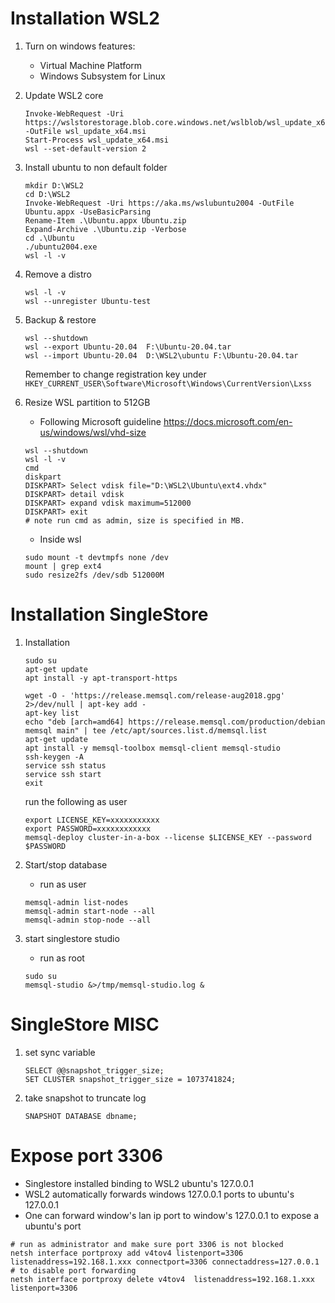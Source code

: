 # Installation WSL2

1. Turn on windows features:
   * Virtual Machine Platform
   * Windows Subsystem for Linux

2. Update WSL2 core
   ```
   Invoke-WebRequest -Uri https://wslstorestorage.blob.core.windows.net/wslblob/wsl_update_x64.msi  -OutFile wsl_update_x64.msi
   Start-Process wsl_update_x64.msi
   wsl --set-default-version 2
   ```

3. Install ubuntu to non default folder
    ```
    mkdir D:\WSL2
    cd D:\WSL2
   Invoke-WebRequest -Uri https://aka.ms/wslubuntu2004 -OutFile Ubuntu.appx -UseBasicParsing
   Rename-Item .\Ubuntu.appx Ubuntu.zip
   Expand-Archive .\Ubuntu.zip -Verbose
   cd .\Ubuntu
   ./ubuntu2004.exe
   wsl -l -v
    ``` 

4. Remove a distro
    ```
    wsl -l -v
    wsl --unregister Ubuntu-test
    ```

5. Backup & restore
    ```
   wsl --shutdown
   wsl --export Ubuntu-20.04  F:\Ubuntu-20.04.tar
   wsl --import Ubuntu-20.04  D:\WSL2\ubuntu F:\Ubuntu-20.04.tar
   ```
    Remember to change registration key under  
    ```HKEY_CURRENT_USER\Software\Microsoft\Windows\CurrentVersion\Lxss```

6. Resize WSL partition to 512GB
   - Following Microsoft guideline https://docs.microsoft.com/en-us/windows/wsl/vhd-size
   ```commandline
   wsl --shutdown
   wsl -l -v
   cmd 
   diskpart
   DISKPART> Select vdisk file="D:\WSL2\Ubuntu\ext4.vhdx"
   DISKPART> detail vdisk
   DISKPART> expand vdisk maximum=512000
   DISKPART> exit
   # note run cmd as admin, size is specified in MB.
   ```
   - Inside wsl
   ```commandline
   sudo mount -t devtmpfs none /dev
   mount | grep ext4
   sudo resize2fs /dev/sdb 512000M
   ```

# Installation SingleStore
1. Installation
    ```commandline
    sudo su
    apt-get update
    apt install -y apt-transport-https
    
    wget -O - 'https://release.memsql.com/release-aug2018.gpg'  2>/dev/null | apt-key add -
    apt-key list
    echo "deb [arch=amd64] https://release.memsql.com/production/debian memsql main" | tee /etc/apt/sources.list.d/memsql.list
    apt-get update
    apt install -y memsql-toolbox memsql-client memsql-studio
    ssh-keygen -A
    service ssh status
    service ssh start
    exit
   ```
   
   run the following as user
   ```
   export LICENSE_KEY=xxxxxxxxxxx
   export PASSWORD=xxxxxxxxxxxx
   memsql-deploy cluster-in-a-box --license $LICENSE_KEY --password $PASSWORD
   ```

2. Start/stop database  
   - run as user
    ```
    memsql-admin list-nodes
    memsql-admin start-node --all
    memsql-admin stop-node --all
    ```

3. start singlestore studio
    - run as root 
    ```
    sudo su
    memsql-studio &>/tmp/memsql-studio.log &
    ```
    
# SingleStore MISC

1. set sync variable
    ```
    SELECT @@snapshot_trigger_size;
    SET CLUSTER snapshot_trigger_size = 1073741824;
    ```

2. take snapshot to truncate log
    ```
   SNAPSHOT DATABASE dbname;
    ```

# Expose port 3306
   * Singlestore installed binding to WSL2 ubuntu's 127.0.0.1
   * WSL2 automatically forwards windows 127.0.0.1 ports to ubuntu's 127.0.0.1
   * One can forward window's lan ip port to window's 127.0.0.1 to expose a ubuntu's port
   ```
   # run as administrator and make sure port 3306 is not blocked
   netsh interface portproxy add v4tov4 listenport=3306 listenaddress=192.168.1.xxx connectport=3306 connectaddress=127.0.0.1
   # to disable port forwarding
   netsh interface portproxy delete v4tov4  listenaddress=192.168.1.xxx listenport=3306
   ```

